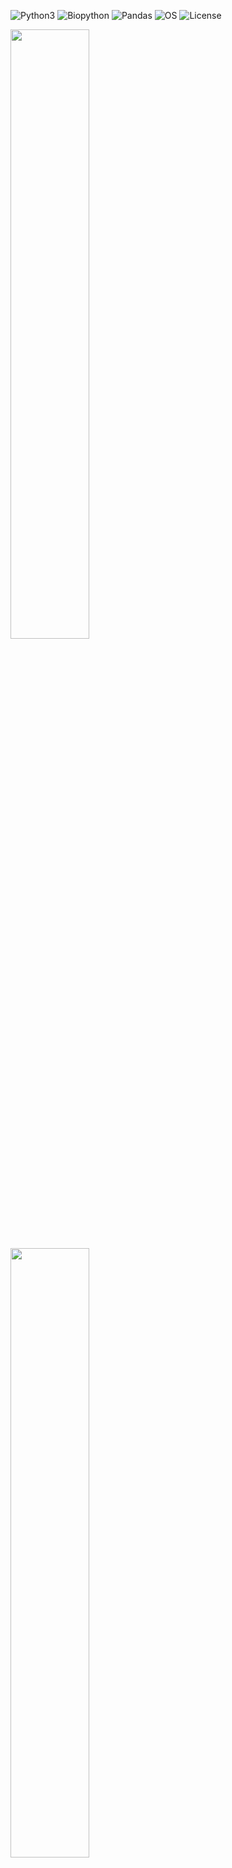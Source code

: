 ![Python3](https://img.shields.io/badge/Language-Python3-steelblue)
![Biopython](https://img.shields.io/badge/Dependecy-Biopython-steelblue)
![Pandas](https://img.shields.io/badge/Dependecy-Pandas-steelblue)
![OS](https://img.shields.io/badge/OS-_Windows_|_Mac_|_Linux-steelblue)
![License](https://img.shields.io/badge/License-MIT-steelblue)

<img src="https://github.com/iliapopov17/dstu/blob/main/imgs/DSTU%20logo%20light%20theme.png#gh-light-mode-only" width = 50%/>
<img src="https://github.com/iliapopov17/dstu/blob/main/imgs/DSTU%20logo%20dark%20theme.png#gh-dark-mode-only" width = 50%/>

> Detailed Sequences for Trees Unblemished (DSTU) simplifies phylogenetic tree creation in microbiology and virology by facilitating sequence downloads from NCBI GenBank using accession numbers. It also reinstates organism names in trees constructed with IQ-TREE, retrieves host information about microorganisms, and prepares annotation datasets for iTOL.

|The Good|The Bad|The Ugly|
|--------|-------|--------|
|<img src="https://github.com/iliapopov17/Detailed-Sequences-for-Trees-Unblemished/blob/main/imgs/second%20tree.jpg" width="100%">|<img src="https://github.com/iliapopov17/Detailed-Sequences-for-Trees-Unblemished/blob/main/imgs/third%20tree.jpg" width="100%">|<img src="https://github.com/iliapopov17/Detailed-Sequences-for-Trees-Unblemished/blob/main/imgs/first%20tree.jpg" width="100%">|

DSTU allows easy and simple annotation of phylogenetic trees. See the examples above:
- The best tree contains information about the hosts from which the virus was isolated and the full names of the viruses.
- The so-so tree contains the same information, but is colour annotated with randomly generated colours.
- The worst tree contains only accession numbers on its leaves.

## Features
### Sequence Downloading
- Facilitates the retrieval of sequences from NCBI GenBank using specified accession numbers.
### Organism Name Reintegration
- Enhances IQ-TREE constructed phylogenetic trees by replacing accession numbers with the corresponding organism names for clarity and context.
### Host Information Retrieval
- Gathers comprehensive host data for each microorganism, including the host's phylogenetic order.
### Annotation Dataset Preparation for iTOL
- Utilizes the collected host information to prepare detailed annotation datasets, optimizing visualization in iTOL.

## Installation

> I plan to finish all the features of this tool and publish it to `conda` oneday!

```bash
wget https://github.com/iliapopov17/dstu/releases/download/v0.5.0-alpha/DSTU.py
```

```bash
pip install biopython
```

## Usage Guide
- Demonstrational python notebook is available in `demo.ipynb` file
- Demonstrational data is available in `demo_data` folder

Demonstrational data is based on the recent paper about identifying novel hantavirus in bats

### Import modules

**_Input_**

```python
from DSTU import *
```

Further we will need this short function:

```python
def print_first_5_lines(filename):
    with open(filename, 'r') as file:
        for i, line in enumerate(file):
            if i >= 5:
                break
            print(line.strip())
```

This function has no sense regarding DSTU tool. It will be used to demonstrate file contents.

To use DSTU user must have `accession numbers.txt` file. It must look like this:

**_Input_**

```python
print_first_5_lines('demo_data/accession_numbers.txt')
```

**_Output_**

```
NC_034519
NC_055636
NC_005225
NC_038939
NC_038529
```

### Example of using the `get_sequences` function

**_Input_**

1. email
2. input txt file with the list of accession numbers
3. output file

```python
get_sequences('iljapopov17@gmail.com', 'demo_data/accession_numbers.txt', 'genbank_sequences')
```

**_Output_**

```
Downloaded: NC_034519
Downloaded: NC_055636
Downloaded: NC_005225
Downloaded: NC_038939
Downloaded: NC_038529
Downloaded: NC_034467
Downloaded: NC_034553
Downloaded: NC_003468
Downloaded: NC_034515
Downloaded: NC_038299
Downloaded: NC_077671
Downloaded: NC_034403
Downloaded: NC_038695
Downloaded: NC_034556
Downloaded: LC553715
Downloaded: NC_005238
Downloaded: NC_005235
Downloaded: NC_034517
Downloaded: NC_006435
Downloaded: NC_005222
Downloaded: NC_055147
Downloaded: NC_034560
Downloaded: NC_034485
Downloaded: NC_034407
Downloaded: NC_034399
Downloaded: NC_034402
Downloaded: MG663536
Downloaded: NC_038515
Downloaded: NC_078262
Downloaded: NC_055632
Downloaded: NC_034401
Downloaded: OR684449
Downloaded: FJ593498
Downloaded: KX512433
Downloaded: NC_078485
Downloaded: KX779126
Downloaded: NC_034564
Downloaded: NC_010707
Downloaded: NC_055170
All downloads completed.
```

### What's next? Tree construction.

Below used tree is based on demonstrational data. Tree construction is made in `tree_construction.ipynb` notebook.<br>
The most important file is `demo_data/tree_ufb.treefile`. Upload it to iTOL for visualization.

<img src="https://github.com/iliapopov17/Detailed-Sequences-for-Trees-Unblemished/blob/main/imgs/Reference%20tree.jpg" width="75%">

_Figure 1. Reference tree from the original paper_

<img src="https://github.com/iliapopov17/Detailed-Sequences-for-Trees-Unblemished/blob/main/imgs/first%20tree.jpg" width="75%">

_Figure 2. Naked phylogenetic tree_

This tree is naked.<br>
There is no:<br>
1. Annotation of the organisms name. There are only accession numbers that cannot say anything.
2. The tree demonstrates phylogenetic relationships between different viruses. But there is no information about host organisms of that viruses.

It is worth mentioning that the trees are literally identical. (Bootstrap values are even better in my variant).

### Example of returning organisms names to the tree with `get_organisms` function

**_Input_**

1. email
2. input txt file with the list of accession numbers
3. output file

```python
get_organisms('iljapopov17@gmail.com', 'demo_data/accession_numbers.txt', 'demo_data/accession_organism.txt')
```

**_Output_**

```
The request has been fulfilled.
File saved to demo_data/accession_organism.txt
```

**_Input_**

```python
print_first_5_lines('demo_data/accession_organism.txt')
```

**_Output_**

```
NC_034519.1 Orthohantavirus khabarovskense
NC_055636.1 Orthohantavirus tatenalense
NC_005225.1 Orthohantavirus puumalaense
NC_038939.1 Orthohantavirus prospectense
NC_038529.1 Eothenomys miletus hantavirus LX309
```

**_Input_**

1. input txt file with the list of accession numbers and organisms names
2. input tree file
3. output modified tree

```python
update_tree('demo_data/accession_organism.txt', 'demo_data/tree_ufb.treefile', 'demo_data/modified_tree.treefile')
```

**_Output_**

```
The request has been fulfilled.
File saved to demo_data/accession_organism.txt
```

**_Input_**

```python
print_first_5_lines('demo_data/tree_ufb.treefile')
```

I know it was a stupid idea to read first 5 lines in a tree file... Anyway. It is made in demonstrational purposes.

**_Output_**

```
(FJ593498.1:0.1240225441,KX512433.1:0.1580233515,((((((KX779126.1:0.1801341369,NC_034564.1:0.1518834757)100:0.2690724126,NC_010707.1:0.4026159852)100:0.5357342048,NC_055170.1:3.2821188681)96:0.1993926731,(((((((LC553715.1:0.2424396410,NC_034556.1:0.2425091493)100:0.1540926638,NC_005238.1:0.2987153355)100:0.0815585291,((NC_005222.1:0.1745023294,NC_006435.1:0.1329576555)100:0.2619343862,(NC_005235.1:0.3091225291,NC_034517.1:0.3426538757)100:0.0890215926)59:0.0409665566)100:0.2464858691,NC_055147.1:0.5009202874)69:0.0579848758,((NC_034399.1:0.4574934455,NC_034407.1:0.4201827666)100:0.2133110745,(NC_034485.1:0.3554924125,NC_034560.1:0.3958031671)100:0.1134597575)100:0.0983251229)88:0.0539862361,NC_034402.1:0.6194957047)100:0.2179091508,(((((NC_003468.2:0.3220309131,NC_034553.1:0.3217768427)100:0.0967750566,(NC_034515.1:0.3420020277,NC_038299.1:0.3578938480)78:0.0604905717)100:0.0681808060,(NC_034403.1:0.4057149461,NC_077671.1:0.3295415521)96:0.0808310506)100:0.1515347499,NC_038695.1:0.6146030315)75:0.0529123693,(((NC_005225.1:0.3178994625,(NC_034519.1:0.2903408237,NC_055636.1:0.2951103060)96:0.0707049689)100:0.1162566928,NC_038939.1:0.4860686808)100:0.0974816090,(NC_034467.1:0.3408088379,NC_038529.1:0.3214413064)100:0.1876647016)100:0.0906674433)100:0.3112288106)100:0.2995543026)97:0.1136359007,NC_078485.1:1.2137610889)49:0.0697049196,(((MG663536.1:0.4927348232,NC_038515.1:0.3837609395)94:0.0895431598,NC_078262.1:0.4767046102)100:0.2182159381,((NC_034401.1:0.5482148765,NC_055632.1:0.5333969980)100:0.2727779310,OR684449.1:0.6549294470)90:0.1135643862)55:0.0661132415)100:0.9075896851);
```

Usual treefile contains only accession numbers. They cannot say anything.

**_Input_**

```python
print_first_5_lines('demo_data/modified_tree.treefile')
```

**_Output_**

```
(FJ593498.1 Nova virus:0.1240225441,KX512433.1 Nova virus:0.1580233515,((((((KX779126.1 Imjin virus:0.1801341369,NC_034564.1 Imjin virus:0.1518834757)100:0.2690724126,NC_010707.1 Thottapalayam virus:0.4026159852)100:0.5357342048,NC_055170.1 Hainan oriental leaf-toed gecko hantavirus:3.2821188681)96:0.1993926731,(((((((LC553715.1 Orthohantavirus thailandense:0.2424396410,NC_034556.1 Anjozorobe virus:0.2425091493)100:0.1540926638,NC_005238.1 Orthohantavirus seoulense:0.2987153355)100:0.0815585291,((NC_005222.1 Orthohantavirus hantanense:0.1745023294,NC_006435.1 Hantavirus Z10:0.1329576555)100:0.2619343862,(NC_005235.1 Orthohantavirus dobravaense:0.3091225291,NC_034517.1 Orthohantavirus sangassouense:0.3426538757)100:0.0890215926)59:0.0409665566)100:0.2464858691,NC_055147.1 Tigray virus:0.5009202874)69:0.0579848758,((NC_034399.1 Jeju virus:0.4574934455,NC_034407.1 Bowe virus:0.4201827666)100:0.2133110745,(NC_034485.1 Orthohantavirus caobangense:0.3554924125,NC_034560.1 Kenkeme virus:0.3958031671)100:0.1134597575)100:0.0983251229)88:0.0539862361,NC_034402.1 Bruges virus:0.6194957047)100:0.2179091508,(((((NC_003468.2 Orthohantavirus andesense:0.3220309131,NC_034553.1 Maporal virus:0.3217768427)100:0.0967750566,(NC_034515.1 Orthohantavirus delgaditoense:0.3420020277,NC_038299.1 Orthohantavirus bayoui:0.3578938480)78:0.0604905717)100:0.0681808060,(NC_034403.1 Orthohantavirus montanoense:0.4057149461,NC_077671.1 Orthohantavirus sinnombreense:0.3295415521)96:0.0808310506)100:0.1515347499,NC_038695.1 Rockport virus:0.6146030315)75:0.0529123693,(((NC_005225.1 Orthohantavirus puumalaense:0.3178994625,(NC_034519.1 Orthohantavirus khabarovskense:0.2903408237,NC_055636.1 Orthohantavirus tatenalense:0.2951103060)96:0.0707049689)100:0.1162566928,NC_038939.1 Orthohantavirus prospectense:0.4860686808)100:0.0974816090,(NC_034467.1 Fugong virus:0.3408088379,NC_038529.1 Eothenomys miletus hantavirus LX309:0.3214413064)100:0.1876647016)100:0.0906674433)100:0.3112288106)100:0.2995543026)97:0.1136359007,NC_078485.1 Lena virus:1.2137610889)49:0.0697049196,(((MG663536.1 Dakrong virus:0.4927348232,NC_038515.1 Laibin virus:0.3837609395)94:0.0895431598,NC_078262.1 Xuan son virus:0.4767046102)100:0.2182159381,((NC_034401.1 Quezon virus:0.5482148765,NC_055632.1 Orthohantavirus robinaense:0.5333969980)100:0.2727779310,OR684449.1 Buritiense virus:0.6549294470)90:0.1135643862)55:0.0661132415)100:0.9075896851);
```

Modified treefile contains accession numbers and organisms names. It makes more sense.

### Example of fetching hosts info with `get_hosts` function

**_Input_**

1. email
2. input txt file with the list of accession numbers
3. output file

```python
get_hosts('iljapopov17@gmail.com', 'demo_data/accession_numbers.txt', 'demo_data/accession_host.txt')
```

**_Output_**

```
The request has been fulfilled.
File saved to demo_data/accession_host.txt
```

**_Input_**

```python
print_first_5_lines('demo_data/accession_host.txt')
```

**_Output_**

```
NC_034519.1 Microtus maximowiczii
NC_055636.1 Microtus agrestis
NC_005225.1 ND
NC_038939.1 Microtus pennsylvanicus
NC_038529.1 Eothenomys miletus
```

**_Input_**

1. email
2. input txt file with the list of accession numbers and hosts
3. output file

```python
get_hosts_orders('iljapopov17@gmail.com', 'demo_data/accession_host.txt', 'demo_data/accession_order.txt')
```

**_Output_**

```
The request has been fulfilled.
Please do not forget to edit the file manually.
The query to NCBI database from this function is pretty difficult.
Sometimes this function prints:
"Error - HTTP Error 400: Bad Request" in case of bad connection or
"Note - False record" in case there is no record about the host organism.
```

**_Input_**

```python
print_first_5_lines('demo_data/accession_order.txt')
```

**_Output_**

```
NC_034519.1	Rodentia
NC_055636.1	Rodentia
NC_005225.1	ND
NC_038939.1	Rodentia
NC_038529.1	Rodentia
```

### Example of preparing info for iTOL

**_Input_**

```python
unique_orders = get_unique_orders("demo_data/accession_order.txt")
print(unique_orders)
```

**_Output_**

```
['Rodentia', 'ND', 'Eulipotyphla', 'Chiroptera', 'Squamata']
```

**_Input_**

```python
color_map = set_color_map("demo_data/accession_order.txt")
print(color_map)
```

Interactive window will open and will ask to set HEX codes for each unique order

**_Output_**

```
{'Rodentia': '#0ca20c', 'ND': '#ffffff', 'Eulipotyphla': '#0078ff', 'Chiroptera': '#000000', 'Squamata': '#ffa500'}
```

### Example of creating annotation dataset for iTOL

#### Using the manually adjusted color map

**_Input_**

1. input txt file with the list of accession numbers and organisms names
2. input txt file with the list of accession numbers and phylogenetic order of microorganism host
3. output file
4. manually created color map

```python
# Example usage:
# To use with a user-defined color map:
get_itol_dataset("demo_data/accession_organism.txt", "demo_data/accession_order.txt", "demo_data/dataset_for_iTOL.txt", color_map)
```

**_Output_**

```
Colors were set by the user.
The request has been fulfilled.
```

**_Input_**

```python
print_first_5_lines('demo_data/dataset_for_iTOL.txt')
```

**_Output_**

```
DATASET_COLORSTRIP
SEPARATOR TAB
DATASET_LABEL	Host Group Colors
DATA
NC_034519.1 Orthohantavirus khabarovskense	#0ca20c	Rodentia
```

#### Next steps

1. Visit iTOL
2. Upload `demo_data/modified_tree.treefile` file as the tree
3. Upload `demo_data/dataset_for_iTOL.txt` as the annotation dataset

<img src="https://github.com/iliapopov17/Detailed-Sequences-for-Trees-Unblemished/blob/main/imgs/second%20tree.jpg" width="75%">

_Fig 3. Second tree. With annotation info containing organisms names and manually adjusted colors indicating hosts phylogenetic order_

This is the best tree easily made with DSTU software

Let's take a look at the original tree again

<img src="https://github.com/iliapopov17/Detailed-Sequences-for-Trees-Unblemished/blob/main/imgs/Reference%20tree.jpg" width="75%">

It can be seen that in original version authors did annotation manually and they made some mistakes in hosts annotation. DSTU software did not make this mistakes.

#### Using randomly generated color map

**_Input_**

1. input txt file with the list of accession numbers and organisms names
2. input txt file with the list of accession numbers and phylogenetic order of microorganism host
3. output file

```python
get_itol_dataset("demo_data/accession_organism.txt", "demo_data/accession_order.txt", "demo_data/dataset_for_iTOL_2.txt")
```

**_Output_**

```
Colors were not set, they were generated randomly.
The request has been fulfilled.
```

**_Input_**

```python
print_first_5_lines('demo_data/dataset_for_iTOL_2.txt')
```

**_Output_**

```
DATASET_COLORSTRIP
SEPARATOR TAB
DATASET_LABEL	Host Group Colors
DATA
NC_034519.1 Orthohantavirus khabarovskense	#e31342	Rodentia
```

#### Next steps

1. Visit iTOL
2. Upload `demo_data/modified_tree.treefile` file as the tree
3. Upload `demo_data/dataset_for_iTOL_2.txt` as the annotation dataset

<img src="https://github.com/iliapopov17/Detailed-Sequences-for-Trees-Unblemished/blob/main/imgs/third%20tree.jpg" width="75%">

_Fig 4. Third tree. With annotation info containing organisms names and randomly generated colors indicating hosts phylogenetic order_

In this case random generation played a bad joke! Almost every color is the same. It will be much more convenient to adjust color map manually.

